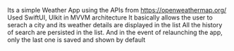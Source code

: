 Its a simple Weather App using the APIs from https://openweathermap.org/
Used SwiftUI, UIkit in MVVM architecture
It basically allows the user to serach a city and its weather details are displayed in the list
All the history of search are persisted in the list. And in the event of relaunching the app, only the last one is saved and shown by default
